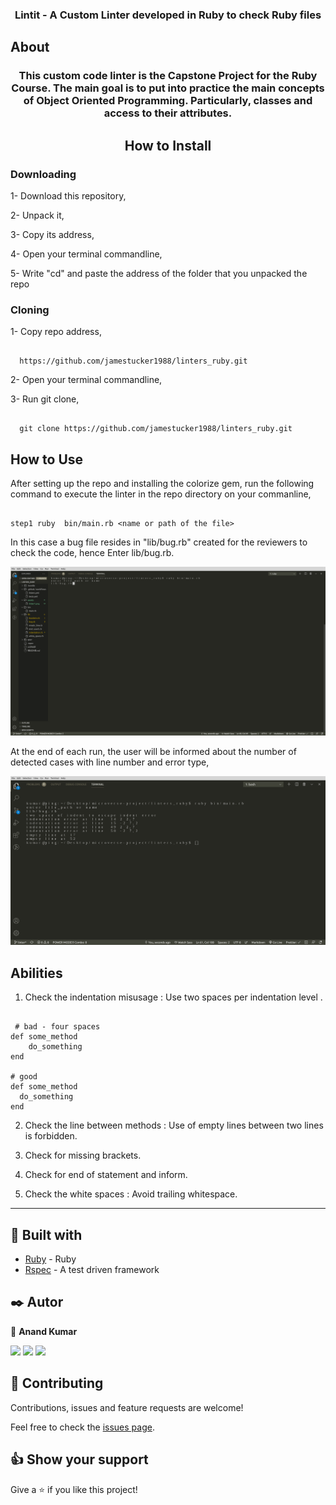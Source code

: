 <h3 align="center">Lintit - A Custom Linter developed in Ruby to check Ruby files</h3>

## About <a name = "about"></a>

<h3 align="center"> This custom code linter is the Capstone Project for the Ruby Course. The main goal is to put into practice the main concepts of Object Oriented Programming. Particularly, classes and access to their attributes.</h3>

<p align="center">

</p>

<h2 align="center">How to Install</h2>

<h3>Downloading</h3>

1- Download this repository,

2- Unpack it,

3- Copy its address,

4- Open your terminal commandline,

5- Write "cd" and paste the address of the folder that you unpacked the repo

<h3>Cloning</h3>

1- Copy repo address,

```

  https://github.com/jamestucker1988/linters_ruby.git

```

2- Open your terminal commandline,

3- Run git clone,

```

  git clone https://github.com/jamestucker1988/linters_ruby.git

```

<h2>How to Use</h2>

After setting up the repo and installing the colorize gem, run the following command to execute the linter in the repo directory on your commanline,

```

step1 ruby  bin/main.rb <name or path of the file>
```

In this case a bug file resides in "lib/bug.rb" created for the reviewers to check the code,
hence Enter lib/bug.rb.

![screenshot](assets/linter.png)

At the end of each run, the user will be informed about the number of detected cases with line number and error type,

![screenshot](assets/linter1.png)

<h2>Abilities</h2>

1. Check the indentation misusage : Use two spaces per indentation level .

```

 # bad - four spaces
def some_method
    do_something
end

# good
def some_method
  do_something
end

```

2. Check the line between methods : Use of empty lines between two lines is forbidden.

3. Check for missing brackets.

4. Check for end of statement and inform.

5. Check the white spaces : Avoid trailing whitespace.

---

## 🔧 Built with<a name = "built_using"></a>

- [Ruby](https://www.ruby-lang.org/) - Ruby
- [Rspec](https://www.rspec.com) - A test driven framework

## ✒️ Autor <a name = "author"></a>

👤 **Anand Kumar**

[<code><img height="26" src="https://cdn.iconscout.com/icon/free/png-256/github-153-675523.png"></code>](https://github.com/jamestucker1988)
[<code><img height="26" src="https://upload.wikimedia.org/wikipedia/sco/thumb/9/9f/Twitter_bird_logo_2012.svg/1200px-Twitter_bird_logo_2012.svg.png"></code>](https://twitter.com/anandku74070598)
[<code><img height="26" src="https://upload.wikimedia.org/wikipedia/commons/thumb/c/c9/Linkedin.svg/1200px-Linkedin.svg.png"></code>](https://www.linkedin.com/in/anand-kumar-912878189/)

## 🤝 Contributing

Contributions, issues and feature requests are welcome!

Feel free to check the [issues page](https://github.com/jamestucker1988/linters_ruby/issues).

## 👍 Show your support

Give a ⭐️ if you like this project!
